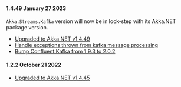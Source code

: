 #### 1.4.49 January 27 2023 ####

`Akka.Streams.Kafka` version will now be in lock-step with its Akka.NET package version.

* [Upgraded to Akka.NET v1.4.49](https://github.com/akkadotnet/akka.net/releases/tag/1.4.49)
* [Handle exceptions thrown from kafka message processing](https://github.com/akkadotnet/Akka.Streams.Kafka/pull/324)
* [Bump Confluent.Kafka from 1.9.3 to 2.0.2](https://github.com/akkadotnet/Akka.Streams.Kafka/pull/325)

#### 1.2.2 October 21 2022 ####

* [Upgraded to Akka.NET v1.4.45](https://github.com/akkadotnet/akka.net/releases/tag/1.4.45)
